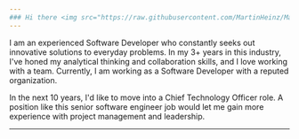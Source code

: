 ```yaml
---
### Hi there <img src="https://raw.githubusercontent.com/MartinHeinz/MartinHeinz/master/wave.gif" alt="" width="30px"/>, I am Varun Mahajan!
---
```


I am an experienced Software Developer who constantly seeks out innovative solutions to everyday problems. In my 3+ years in this industry, I've honed my analytical thinking and collaboration skills, and I love working with a team. Currently, I am working as a Software Developer with a reputed organization.

In the next 10 years, I'd like to move into a Chief Technology Officer role. A position like this senior software engineer job would let me gain more experience with project management and leadership.





---



